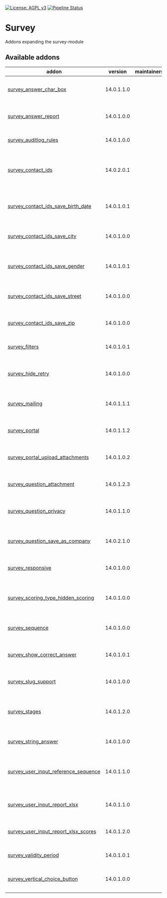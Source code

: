 [![License: AGPL v3](https://img.shields.io/badge/License-AGPL%20v3-blue.svg)](https://www.gnu.org/licenses/agpl-3.0)
[![Pipeline Status](https://gitlab.com/tawasta/odoo/survey/badges/14.0-dev/pipeline.svg)](https://gitlab.com/tawasta/odoo/survey/-/pipelines/)

Survey
======
Addons expanding the survey-module

[//]: # (addons)

Available addons
----------------
addon | version | maintainers | summary
--- | --- | --- | ---
[survey_answer_char_box](survey_answer_char_box/) | 14.0.1.1.0 |  | Allows scoring a single line text answer
[survey_answer_report](survey_answer_report/) | 14.0.1.0.0 |  | Print an pdf report from survey answer
[survey_auditlog_rules](survey_auditlog_rules/) | 14.0.1.0.0 |  | Adds audit log rules for surveys
[survey_contact_ids](survey_contact_ids/) | 14.0.2.0.1 |  | Add multiple contacts to view and receive mails from survey answer
[survey_contact_ids_save_birth_date](survey_contact_ids_save_birth_date/) | 14.0.1.0.1 |  | Save survey answer as partner or contact birth date
[survey_contact_ids_save_city](survey_contact_ids_save_city/) | 14.0.1.0.0 |  | Save survey answer as partner or contact city
[survey_contact_ids_save_gender](survey_contact_ids_save_gender/) | 14.0.1.0.1 |  | Save survey answer as partner or contact gender
[survey_contact_ids_save_street](survey_contact_ids_save_street/) | 14.0.1.0.0 |  | Save survey answer as partner or contact street
[survey_contact_ids_save_zip](survey_contact_ids_save_zip/) | 14.0.1.0.0 |  | Save survey answer as partner or contact zip
[survey_filters](survey_filters/) | 14.0.1.0.1 |  | Order Surveys by sequence
[survey_hide_retry](survey_hide_retry/) | 14.0.1.0.0 |  | Ability to hide "Retry" button after Survey completion
[survey_mailing](survey_mailing/) | 14.0.1.1.1 |  | Send emails to survey user partners via chatter
[survey_portal](survey_portal/) | 14.0.1.1.2 |  | Ability to view survey answers in portal
[survey_portal_upload_attachments](survey_portal_upload_attachments/) | 14.0.1.0.2 |  | Upload attachments to surveys from portal
[survey_question_attachment](survey_question_attachment/) | 14.0.1.2.3 |  | Adds a new question type 'attachment' to survey
[survey_question_privacy](survey_question_privacy/) | 14.0.1.1.0 |  | Ability to add privacies as questions to survey
[survey_question_save_as_company](survey_question_save_as_company/) | 14.0.2.1.0 |  | Save the user's answer as its company name
[survey_responsive](survey_responsive/) | 14.0.1.0.0 |  | Responsivity improvements for survey
[survey_scoring_type_hidden_scoring](survey_scoring_type_hidden_scoring/) | 14.0.1.0.0 |  | Hidden scoring type for surveys which is not shown to attendees
[survey_sequence](survey_sequence/) | 14.0.1.0.0 |  | Order Surveys by sequence
[survey_show_correct_answer](survey_show_correct_answer/) | 14.0.1.0.1 |  | Adds an option to show correct answers after the survey
[survey_slug_support](survey_slug_support/) | 14.0.1.0.0 |  | Support for legacy slug survey URLs
[survey_stages](survey_stages/) | 14.0.1.2.0 |  | Ability to edit survey answers and send mail based on stages
[survey_string_answer](survey_string_answer/) | 14.0.1.0.0 |  | Save each answer value as string
[survey_user_input_reference_sequence](survey_user_input_reference_sequence/) | 14.0.1.1.0 |  | Give survey answers a unique reference with sequence
[survey_user_input_report_xlsx](survey_user_input_report_xlsx/) | 14.0.1.1.0 |  | Print an xlsx report from survey user inputs
[survey_user_input_report_xlsx_scores](survey_user_input_report_xlsx_scores/) | 14.0.1.2.0 |  | Show user input report scores in XLSX report
[survey_validity_period](survey_validity_period/) | 14.0.1.0.1 |  | Survey: period of qualification
[survey_vertical_choice_button](survey_vertical_choice_button/) | 14.0.1.0.0 |  | Ability to align survey choice buttons vertically

[//]: # (end addons)
